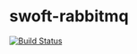 # swoft-rabbitmq

[![Build Status](https://travis-ci.org/limingxinleo/swoft-rabbitmq.svg?branch=master)](https://travis-ci.org/limingxinleo/swoft-rabbitmq)